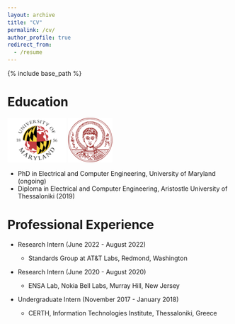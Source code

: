 ```yaml
---
layout: archive
title: "CV"
permalink: /cv/
author_profile: true
redirect_from:
  - /resume
---
```


{% include base_path %}

Education
======
 ![alt text](/images/umd-logo.png) ![alt text](/images/auth-logo.png)
* PhD in Electrical and Computer Engineering, University of Maryland (ongoing)
* Diploma in Electrical and Computer Engineering, Aristostle University of Thessaloniki (2019)

  
Professional Experience
======
* Research Intern (June 2022 - August 2022)
  *  Standards Group at AT&T Labs, Redmond, Washington 

* Research Intern (June 2020 - August 2020)
  * ENSA Lab, Nokia Bell Labs, Murray Hill, New Jersey

* Undergraduate Intern (November 2017 - January 2018)
  * CERTH, Information Technologies Institute, Thessaloniki, Greece
